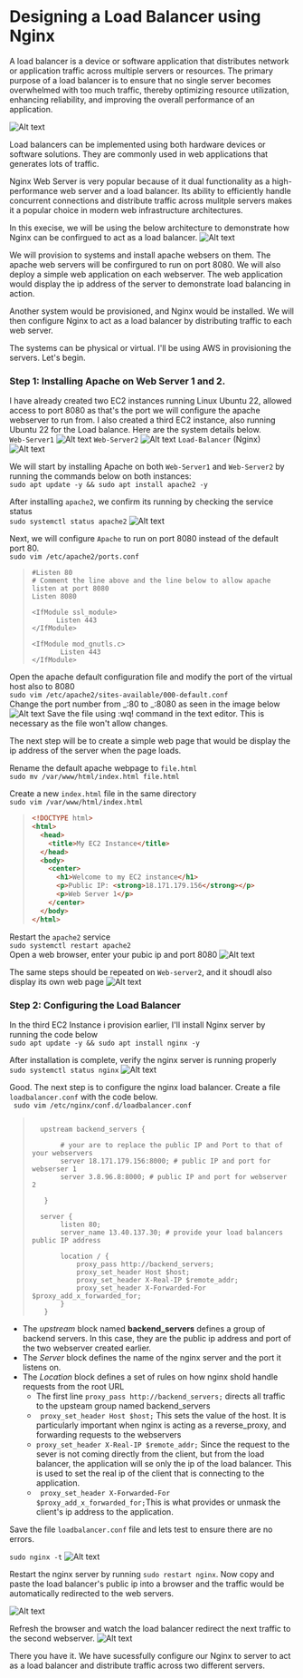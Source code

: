 # Designing a Load Balancer using Nginx

A load balancer is a device or software application that distributes network or application traffic across multiple servers or resources. The primary purpose of a load balancer is to ensure that no single server becomes overwhelmed with too much traffic, thereby optimizing resource utilization, enhancing reliability, and improving the overall performance of an application.

![Alt text](Images/Img_02.png)

Load balancers can be implemented using both hardware devices or software solutions. They are commonly used in web applications that generates lots of traffic.

Nginx Web Server is very popular because of it dual functionality as a high-performance web server and a load balancer. Its ability to efficiently handle concurrent connections and distribute traffic across mulitple servers makes it a popular choice in modern web infrastructure architectures.

In this execise, we will be using the below architecture to demonstrate how Nginx can be confirgued to act as a load balancer.
![Alt text](Images/Img_01.png)

We will provision to systems and install apache websers on them. The apache web servers will be confirgured to run on port 8080. We will also deploy a simple web application on each webserver. The web application would display the ip address of the server to demonstrate load balancing in action.

Another system would be provisioned, and Nginx would be installed. We will then configure Nginx to act as a load balancer by distributing traffic to each web server.

The systems can be physical or virtual. I'll be using AWS in provisioning the servers. Let's begin.

### Step 1: Installing Apache on Web Server 1 and 2.

I have already created two EC2 instances running Linux Ubuntu 22, allowed access to port 8080 as that's the port we will configure the apache webserver to run from. I also created a third EC2 instance, also running Ubuntu 22 for the Load balance. Here are the system details below.  
`Web-Server1`
![Alt text](Images/img_03.png)
`Web-Server2`
![Alt text](Images/Img_04.png)
`Load-Balancer` (Nginx)
![Alt text](Images/img_05.png)

We will start by installing Apache on both `Web-Server1` and `Web-Server2` by running the commands below on both instances:  
`sudo apt update -y && sudo apt install apache2 -y`

After installing `apache2`, we confirm its running by checking the service status  
`sudo systemctl status apache2`
![Alt text](Images/Img_06.png)

Next, we will configure `Apache` to run on port 8080 instead of the default port 80.  
`sudo vim /etc/apache2/ports.conf`

> ```nginx
> #Listen 80
> # Comment the line above and the line below to allow apache listen at port 8080
> Listen 8080
>
> <IfModule ssl_module>
>       Listen 443
> </IfModule>
>
> <IfModule mod_gnutls.c>
>        Listen 443
> </IfModule>
>
> ```

Open the apache default configuration file and modify the port of the virtual host also to 8080  
`sudo vim /etc/apache2/sites-available/000-default.conf`  
Change the port number from _:80 to _:8080 as seen in the image below
![Alt text](Images/Img_07.png)
Save the file using :wq! command in the text editor. This is necessary as the file won't allow changes.

The next step will be to create a simple web page that would be display the ip address of the server when the page loads.

Rename the default apache webpage to `file.html  `  
`sudo mv /var/www/html/index.html file.html`

Create a new `index.html` file in the same directory  
`sudo vim /var/www/html/index.html`

> ```html
> <!DOCTYPE html>
> <html>
>   <head>
>     <title>My EC2 Instance</title>
>   </head>
>   <body>
>     <center>
>       <h1>Welcome to my EC2 instance</h1>
>       <p>Public IP: <strong>18.171.179.156</strong></p>
>       <p>Web Server 1</p>
>     </center>
>   </body>
> </html>
> ```

Restart the `apache2` service  
`sudo systemctl restart apache2`  
Open a web browser, enter your pubic ip and port 8080
![Alt text](Images/Img_08.png)

The same steps should be repeated on `Web-server2`, and it shoudl also display its own web page
![Alt text](Images/Img_09.png)

### Step 2: Configuring the Load Balancer

In the third EC2 Instance i provision earlier, I'll install Nginx server by running the code below  
`sudo apt update -y && sudo apt install nginx -y`

After installation is complete, verify the nginx server is running properly  
`sudo systemctl status nginx`
![Alt text](Images/Img_10.png)

Good. The next step is to configure the nginx load balancer. Create a file `loadbalancer.conf` with the code below.  
` sudo vim /etc/nginx/conf.d/loadbalancer.conf`

> ```nginx
>
>   upstream backend_servers {
>
>        # your are to replace the public IP and Port to that of your webservers
>        server 18.171.179.156:8000; # public IP and port for webserser 1
>        server 3.8.96.8:8000; # public IP and port for webserver 2
>
>    }
>
>   server {
>        listen 80;
>        server_name 13.40.137.30; # provide your load balancers public IP address
>
>        location / {
>            proxy_pass http://backend_servers;
>            proxy_set_header Host $host;
>            proxy_set_header X-Real-IP $remote_addr;
>            proxy_set_header X-Forwarded-For $proxy_add_x_forwarded_for;
>        }
>    }
>
> ```

- The _upstream_ block named **backend_servers** defines a group of backend servers. In this case, they are the public ip address and port of the two webserver created earlier.
- The _Server_ block defines the name of the nginx server and the port it listens on.
- The _Location_ block defines a set of rules on how nginx shold handle requests from the root URL
  - The first line `proxy_pass http://backend_servers;` directs all traffic to the upsteam group named backend_servers
  - ` proxy_set_header Host $host;` This sets the value of the host. It is particularly important when nginx is acting as a reverse_proxy, and forwarding requests to the webservers
  - `proxy_set_header X-Real-IP $remote_addr;` Since the request to the sever is not coming directly from the client, but from the load balancer, the application will se only the ip of the load balancer. This is used to set the real ip of the client that is connecting to the application.
  - ` proxy_set_header X-Forwarded-For $proxy_add_x_forwarded_for;`This is what provides or unmask the client's ip address to the application.

Save the file `loadbalancer.conf` file and lets test to ensure there are no errors.

`sudo nginx -t`
![Alt text](Images/img_11.png)

Restart the nginx server by running `sudo restart nginx`. Now copy and paste the load balancer's public ip into a browser and the traffic would be automatically redirected to the web servers.

![Alt text](Images/Img_12.png)

Refresh the browser and watch the load balancer redirect the next traffic to the second webserver.
![Alt text](Images/Img_13.png)

There you have it. We have sucessfully configure our Nginx to server to act as a load balancer and distribute traffic across two different servers.
